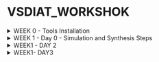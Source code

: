 # 	VSDIAT_WORKSHOK
<details>
	<summary>WEEK 0 - Tools Installation </summary>
	
# Day 0 - Tools Installation
## Yosys
```
$ git clone https://github.com/YosysHQ/yosys.git
$ cd yosys 
$ sudo apt install make (If make is not installed please install it) 
$ sudo apt-get install build-essential clang bison flex \
    libreadline-dev gawk tcl-dev libffi-dev git \
    graphviz xdot pkg-config python3 libboost-system-dev \
    libboost-python-dev libboost-filesystem-dev zlib1g-dev
$ make 
$ sudo make install
```
![Yosys Installed](https://github.com/SACH8787/VSDIAT_WORKSHOK/blob/main/WEEK0/yosys_installed.png)

## Iverilog
```
$ sudo apt-get install iverilog
```
![Iverilog Installed](https://github.com/SACH8787/VSDIAT_WORKSHOK/blob/main/WEEK0/iverilog_installed.png)



## GTKWave
```
$ sudo apt update
$ sudo apt install gtkwave
```

![GTKWave Installed](https://github.com/SACH8787/VSDIAT_WORKSHOK/blob/main/WEEK0/gtkwave_installed.png)


</details>

<details>
    <summary>WEEK 1 - Day 0 - Simulation and Synthesis Steps</summary>
    
# Week 1 - Day 0 - Simulation and Synthesis

## Yosys - Synthesis and Netlist Diagram
$ yosys
yosys> read_verilog verilog/good_mux.v
yosys> synth -top good_mux
yosys> show

- `read_verilog verilog/good_mux.v` reads your Verilog file.
- `synth -top good_mux` synthesizes your top module named `good_mux`.
- `show` opens a GTK window displaying the synthesized netlist diagram.

## Icarus Verilog - Simulation and Waveform Viewing

- Compile your Verilog source and testbench:

$ iverilog -o good_mux_tb.vvp verilog/good_mux.v testbench/good_mux_tb.v


- Run the simulation:

$ vvp good_mux_tb.vvp
![Good Mux Synthesized Netlist](https://github.com/SACH8787/VSDIAT_WORKSHOK/blob/main/WEEK1/DAY1/good_mux_synth.png)

- View the waveform output:

$ gtkwave good_mux_tb.vcd
![Good Mux Waveform](https://github.com/SACH8787/VSDIAT_WORKSHOK/blob/main/WEEK1/DAY1/good_mux_wave.png)

*(Ensure your testbench writes waveform data to `good_mux_tb.vcd`)*


</details>


<details>
<summary>WEEK1 - DAY 2</summary>

# WEEK1 -Day 2: Timing Libraries, Synthesis Approaches, and Efficient Flip-Flop Coding

Welcome to Day 2 of the RTL Workshop. This day covers three crucial topics:
- Understanding the `.lib` timing library (sky130_fd_sc_hd__tt_025C_1v80.lib) used in open-source PDKs.
- Comparing hierarchical vs. flat synthesis methods.
- Exploring efficient coding styles for flip-flops in RTL design.

---


# Contents

- [Timing Libraries](#timing-libraries)
  - [SKY130 PDK Overview](#sky130-pdk-overview)
  - [Decoding tt_025C_1v80 in the SKY130 PDK](#decoding-tt_025c_1v80-in-the-sky130-pdk)
  - [Opening and Exploring the .lib File](#opening-and-exploring-the-lib-file)

- [Hierarchical vs. Flattened Synthesis](#hierarchical-vs-flattened-synthesis)
  - [Hierarchical Synthesis](#hierarchical-synthesis)
  - [Flattened Synthesis](#flattened-synthesis)
  - [Key Differences](#key-differences)

- [Flip-Flop Coding Styles](#flip-flop-coding-styles)
  - [Asynchronous Reset D Flip-Flop](#asynchronous-reset-d-flip-flop)
  - [Asynchronous Set D Flip-Flop](#asynchronous-set-d-flip-flop)
  - [Synchronous Reset D Flip-Flop](#synchronous-reset-d-flip-flop)

- [Simulation and Synthesis Workflow](#simulation-and-synthesis-workflow)
  - [Icarus Verilog Simulation](#icarus-verilog-simulation)
  - [Synthesis with Yosys](#synthesis-with-yosys)

---


## Simulation and Synthesis Workflow

### Icarus Verilog Simulation

1. **Compile:**
   ```shell
   iverilog dff_asyncres.v tb_dff_asyncres.v
   ```
2. **Run:**
   ```shell
   ./a.out
   ```
3. **View Waveform:**
   ```shell
   gtkwave tb_dff_asyncres.vcd
   ``


### Synthesis with Yosys

1. Start Yosys:
   ```shell
   yosys
   ```
2. Read Liberty library:
   ```shell
   read_liberty -lib /address/to/your/sky130/file/sky130_fd_sc_hd__tt_025C_1v80.lib
   ```
3. Read Verilog code:
   ```shell
   read_verilog /path/to/dff_asyncres.v
   ```
4. Synthesize:
   ```shell
   synth -top dff_asyncres
   ```
5. Map flip-flops:
   ```shell
   dfflibmap -liberty /address/to/your/sky130/file/sky130_fd_sc_hd__tt_025C_1v80.lib
   ```
6. Technology mapping:
   ```shell
   abc -liberty /address/to/your/sky130/file/sky130_fd_sc_hd__tt_025C_1v80.lib
   ```
7. Visualize the gate-level netlist:
   ```shell
   show
   ```
![GTKWave Async Reset Simulation](https://github.com/SACH8787/VSDIAT_WORKSHOK/blob/WEEK-1/WEEK1/Day2/gtkwave_asyncres.png)

![Yosys Async Reset Synthesis](https://github.com/SACH8787/VSDIAT_WORKSHOK/blob/WEEK-1/WEEK1/Day2/yosys_asyncres.png)

</details>
<details>
	<summary>WEEK1- DAY3</summary>
	
## 5. Labs on Optimization

### Lab 1

Below is the Verilog code for Lab 1:

```verilog
module opt_check (input a , input b , output y);
	assign y = a?b:0;
endmodule
```

**Explanation:**
- `assign y = a ? b : 0;` means:
  - If `a` is true, `y` is assigned the value of `b`.
  - If `a` is false, `y` is 0.

Follow the steps from [Day 1 Synthesis Lab](https://github.com/Ahtesham18112011/RTL_workshop/tree/main/Day_1#6-synthesis-lab-with-yosys) and add the following between `abc -liberty` and `synth -top`:
```shell
opt_clean -purge
```

![Lab 1 Output](https://github.com/SACH8787/VSDIAT_WORKSHOK/blob/main/WEEK1/DAY3/OPT_CHECK.png)

---

### Lab 2

Verilog code:

```verilog
module opt_check2 (input a , input b , output y);
	assign y = a?1:b;
endmodule
```

**Code Analysis:**
- Acts as a multiplexer:
  - `y = 1` if `a` is true.
  - `y = b` if `a` is false.

![Lab 2 Output](https://github.com/SACH8787/VSDIAT_WORKSHOK/blob/main/WEEK1/DAY3/OPT_CHECK2.png)

---

### Lab 3

Verilog code:

```verilog
module opt_check2 (input a , input b , output y);
	assign y = a?1:b;
endmodule
```

**Functionality:**  
2-to-1 multiplexer; `y = a ? 1 : b` (outputs `1` when `a` is true, otherwise `b`).

![Lab 3 Output](https://github.com/SACH8787/VSDIAT_WORKSHOK/blob/main/WEEK1/DAY3/OPT_CHECK3.png)

---

### Lab 4

Verilog code:

```verilog
module opt_check4 (input a , input b , input c , output y);
 assign y = a?(b?(a & c ):c):(!c);
 endmodule
```

**Functionality:**
- Three inputs (`a`, `b`, `c`), output `y`.
- Nested ternary logic:
  - If `a = 1`, `y = c`.
  - If `a = 0`, `y = !c`.
- Logic simplifies to:  
  `y = a ? c : !c`

![Lab 4 Output](https://github.com/SACH8787/VSDIAT_WORKSHOK/blob/main/WEEK1/DAY3/OPT_CHECK4.png)

---

### Lab 5

Verilog code:

```verilog
module dff_const1(input clk, input reset, output reg q);
always @(posedge clk, posedge reset)
begin
	if(reset)
		q <= 1'b0;
	else
		q <= 1'b1;
end
endmodule
```

**Functionality:**
- D flip-flop with:
  - Asynchronous reset to 0
  - Loads constant `1` when not in reset

![Lab 5 Output](https://github.com/SACH8787/VSDIAT_WORKSHOK/blob/main/WEEK1/DAY3/DFF_CONST1.png)

---

### Lab 6

Verilog code:

```verilog
module dff_const2(input clk, input reset, output reg q);
always @(posedge clk, posedge reset)
begin
	if(reset)
		q <= 1'b1;
	else
		q <= 1'b1;
end
endmodule
```

**Functionality:**
- D flip-flop always sets output `q` to `1` (regardless of reset or clock).

![Lab 6 Output](https://github.com/SACH8787/VSDIAT_WORKSHOK/blob/main/WEEK1/DAY3/DFF_CONST2.png)

</details>




